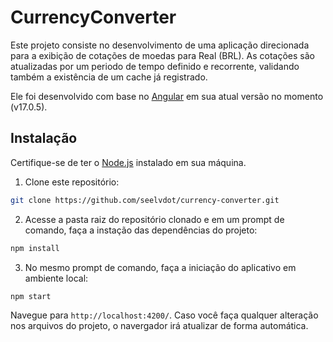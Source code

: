 # CurrencyConverter

Este projeto consiste no desenvolvimento de uma aplicação direcionada para a exibição de cotações de moedas para Real (BRL). As cotações são atualizadas por um periodo de tempo definido e recorrente, validando também a existência de um cache já registrado.

Ele foi desenvolvido com base no [Angular](https://angular.io/) em sua atual versão no momento (v17.0.5).

## Instalação

Certifique-se de ter o [Node.js](https://nodejs.org/) instalado em sua máquina.

1. Clone este repositório:

```bash
git clone https://github.com/seelvdot/currency-converter.git
```
2. Acesse a pasta raiz do repositório clonado e em um prompt de comando, faça a instação das dependências do projeto:
```bash
npm install
```
3. No mesmo prompt de comando, faça a iniciação do aplicativo em ambiente local:
```bash
npm start
```
Navegue para `http://localhost:4200/`. Caso você faça qualquer alteração nos arquivos do projeto, o navergador irá atualizar de forma automática.
